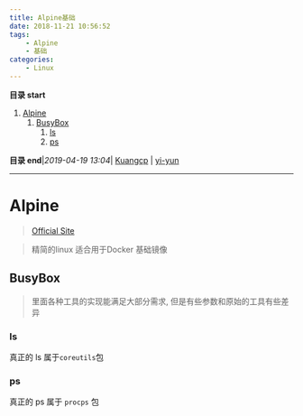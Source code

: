 ```yaml
---
title: Alpine基础
date: 2018-11-21 10:56:52
tags: 
    - Alpine
    - 基础
categories: 
    - Linux
---
```


**目录 start**
 
1. [Alpine](#alpine)
    1. [BusyBox](#busybox)
        1. [ls](#ls)
        1. [ps](#ps)

**目录 end**|_2019-04-19 13:04_| [Kuangcp](https://github.com/Kuangcp/Note) | [yi-yun](https://github.com/yi-yun/Memo)
****************************************
# Alpine 
> [Official Site](https://www.alpinelinux.org/)

> 精简的linux 适合用于Docker 基础镜像

## BusyBox
> 里面各种工具的实现能满足大部分需求, 但是有些参数和原始的工具有些差异

### ls
真正的 ls 属于`coreutils`包 

### ps
真正的 ps 属于 `procps` 包
